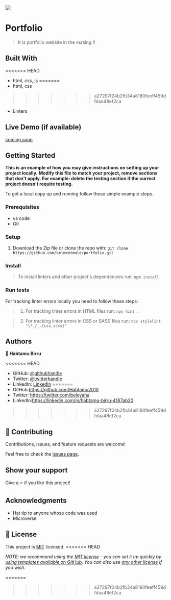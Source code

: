 ![](https://img.shields.io/badge/Microverse-blueviolet)

# Portfolio

> It is portfolio website in the making !!


## Built With

<<<<<<< HEAD
- html, css, js
=======
- html, css
>>>>>>> a27297f24b2fb34a8180feeff459dfdaa48ef2ca
- Linters

## Live Demo (if available)

[coming soon](https://livedemo.com)


## Getting Started

**This is an example of how you may give instructions on setting up your project locally.**
**Modify this file to match your project, remove sections that don't apply. For example: delete the testing section if the currect project doesn't require testing.**


To get a local copy up and running follow these simple example steps.

### Prerequisites
 - vs code
 - Git

### Setup
1. Download the Zip file or clone the repo with:
`git clone https://github.com/belmeetmule/portfolio.git`

### Install
> To install linters and other project's dependencies run:
` npm install `


### Run tests
For tracking linter errors locally you need to follow these steps:

  > 1. For tracking linter errors in HTML files run:
  ` npx hint . `

  >2. For tracking linter errors in CSS or SASS files run:
  ` npx stylelint "\*_/_.{css,scss}" `


## Authors

👤 **Habtamu Birru**

<<<<<<< HEAD
- GitHub: [@githubhandle](https://github.com/Habtamu2010)
- Twitter: [@twitterhandle](https://twitter.com/beleyaha)
- LinkedIn: [LinkedIn](https://linkedin.com/in/habtamu-birru-4187ab20)
=======
- GitHub:https://github.com/Habtamu2010
- Twitter: https://twitter.com/beleyaha
- LinkedIn:https://linkedin.com/in/habtamu-birru-4187ab20
>>>>>>> a27297f24b2fb34a8180feeff459dfdaa48ef2ca


## 🤝 Contributing

Contributions, issues, and feature requests are welcome!

Feel free to check the [issues page](https://github.com/Habtamu210/portfolio-pro/issues).

## Show your support

Give a ⭐️ if you like this project!

## Acknowledgments

- Hat tip to anyone whose code was used
- Microverse 

## 📝 License

This project is [MIT](./MIT) licensed.
<<<<<<< HEAD

_NOTE: we recommend using the [MIT license](https://choosealicense.com/licenses/mit/) - you can set it up quickly by [using templates available on GitHub](https://docs.github.com/en/communities/setting-up-your-project-for-healthy-contributions/adding-a-license-to-a-repository). You can also use [any other license](https://choosealicense.com/licenses/) if you wish._

=======
>>>>>>> a27297f24b2fb34a8180feeff459dfdaa48ef2ca
